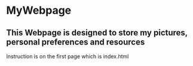 # MyWebpage
## This Webpage is designed to store my pictures, personal preferences and resources 
Instruction is on the first page which is index.html
